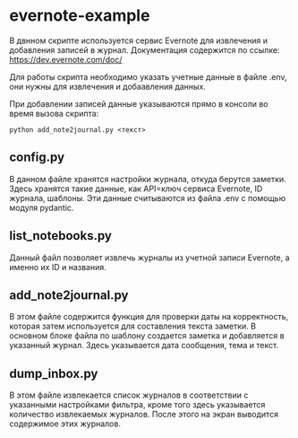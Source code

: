 # evernote-example
В двнном скрипте используется сервис Evernote для извлечения и добавления записей в журнал. Документация содержится по ссылке: https://dev.evernote.com/doc/

Для работы скрипта необходимо указать учетные данные в файле .env, они нужны для извлечения и добаавления данных.

При добавлении записей данные указываются прямо в консоли во время вызова скрипта:
```
python add_note2journal.py <текст>
```

## config.py
В данном файле хранятся настройки журнала, откуда берутся заметки. Здесь хранятся такие данные, как API=ключ сервиса Evernote, ID журнала, шаблоны. Эти данные считываются из файла .env с помощью модуля pydantic.

## list_notebooks.py
Данный файл позволяет извлечь журналы из учетной записи Evernote, а именно их ID и названия.

## add_note2journal.py
В этом файле содержится функция для проверки даты на корректность, которая затем используется для составления текста заметки.
В основном блоке файла по шаблону создается заметка и добавляется в указанный журнал. Здесь указывается дата сообщения, тема и текст.

## dump_inbox.py
В этом файле извлекается список журналов в соответствии с указанными настройками фильтра, кроме того здесь указывается количество извлекаемых журналов. После этого на экран выводится содержимое этих журналов.
